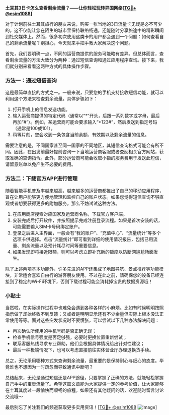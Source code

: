**土耳其3日卡怎么查看剩余流量？——让你轻松玩转异国网络[[TG💪+ @esim1088](https://t.me/s/esim1088)]**

对于计划前往土耳其旅行的朋友来说，购买一张当地的3日流量卡无疑是必不可少的。这不仅能让您在陌生的城市里保持联络畅通，还能随时分享旅途中的精彩瞬间到社交媒体上。然而，很多初次使用这类卡的用户都会遇到一个问题：如何查看自己的剩余流量呢？别担心，今天就来手把手教大家解决这个问题。

首先，我们要明确一点，不同的运营商提供的服务可能略有差异。但总体而言，查看剩余流量的方法大致分为两种：通过短信查询和通过应用程序查询。接下来，我们就分别来看看这两种方式的具体操作步骤。

### 方法一：通过短信查询

这是最简单直接的方式之一。一般来说，只要您的手机支持接收短信功能，就可以利用这个方法来检查剩余流量。具体步骤如下：

1. 打开手机上的信息发送功能。
2. 输入运营商提供的特定代码（通常以“*”开头，后跟一系列数字或字母，最后再加“#”）。例如，某运营商可能会要求输入“*123#”，然后发送到指定号码（通常是100或101）。
3. 稍等片刻，您会收到一条包含当前余额、有效期以及剩余流量的信息。

需要注意的是，不同国家甚至同一国家的不同地区，其短信查询格式可能会有所不同。因此，在出发前最好提前咨询一下当地运营商客服或者查阅相关官方网站，获取准确的查询指令。此外，部分运营商可能会收取小额的服务费用于发送此短信，请留意账单以免产生不必要的费用。

### 方法二：下载官方APP进行管理

随着智能手机普及率越来越高，越来越多的运营商都推出了自己的移动应用程序，旨在让用户能够更方便地管理和监控自己的账户状态。如果您觉得短信查询不够直观或者想要获得更多的附加服务，那么不妨试试这种方法。

1. 在应用商店搜索对应国家及运营商名称，下载官方客户端。
2. 安装完成后打开软件，并按照提示完成注册登录流程。如果是首次安装的话，可能需要输入SIM卡号码绑定账户。
3. 登录之后进入主界面，一般会有“我的账户”、“充值中心”、“流量统计”等多个选项卡供选择。点击“流量统计”即可看到详细的使用情况报告，包括已用流量、剩余流量以及预计耗尽时间等重要信息。
4. 如果发现即将接近限额，则可以考虑立即补充新的额度以防断网尴尬场面发生。

除了上述两项基本功能外，许多先进的APP还集成了地图导航、景点推荐等功能模块，非常适合喜欢自由行的游客朋友使用。不过在此之前，请确保您的设备已经连接到了稳定的Wi-Fi环境下，否则下载过程可能会消耗掉宝贵的数据资源哦！

### 小贴士

当然啦，在实际操作过程中也难免会遇到各种各样的小麻烦。比如有时候明明按照指示做了却始终收不到反馈；又或者是明明显示还有不少余量但实际上根本没法正常使用等等。面对这些突发状况时不要慌张，可以尝试以下几种办法解决问题：

- 再次确认所使用的手机号码是否正确无误；
- 检查手机信号强度是否足够强，必要时更换位置重新尝试；
- 联系客服热线寻求专业帮助，他们会根据具体情况给出针对性建议；
- 最后一种极端情况下，也可以考虑直接前往实体营业厅办理退换货手续。

总之，无论采用哪种方式来查询剩余流量，最重要的是保持耐心与细心的态度。毕竟谁也不想因为一时疏忽而导致通讯中断吧？

总结起来，无论是通过短信还是APP途径，只要掌握了正确的方法，就能轻松掌握自己手中的宝贵流量了。希望这篇文章能为大家提供一定的参考价值，让大家能够在土耳其度过一段愉快而顺畅的旅程。如果还有其他疑问的话，欢迎随时留言讨论交流哦～

最后别忘了关注我们的频道获取更多实用资讯！[[TG💪+ @esim1088](https://t.me/s/esim1088) ![Image](https://i.postimg.cc/4NQfJmqS/Snipaste-2025-05-13-00-14-12.png)]